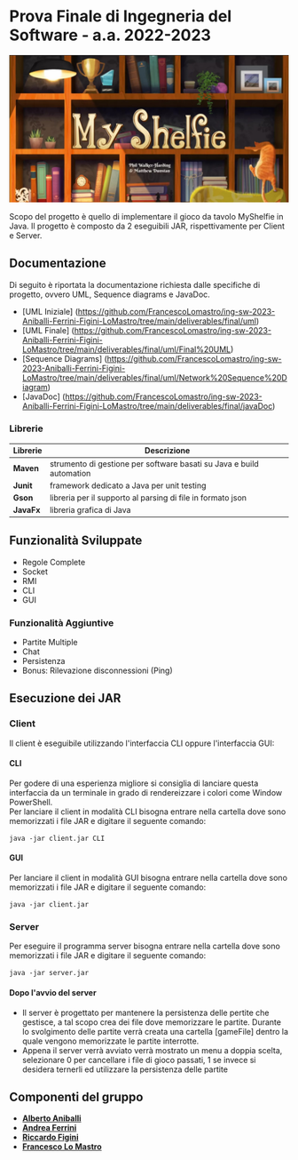 # Prova Finale di Ingegneria del Software - a.a. 2022-2023
![alt text](src/main/resources/images/developed/readme.jpg)

Scopo del progetto è quello di implementare il gioco da tavolo MyShelfie in Java. 
Il progetto è composto da 2 eseguibili JAR, rispettivamente per Client e Server.

## Documentazione
Di seguito è riportata la documentazione richiesta dalle specifiche di progetto, ovvero UML, Sequence diagrams e JavaDoc.

- [UML Iniziale] (https://github.com/FrancescoLomastro/ing-sw-2023-Aniballi-Ferrini-Figini-LoMastro/tree/main/deliverables/final/uml)
- [UML Finale] (https://github.com/FrancescoLomastro/ing-sw-2023-Aniballi-Ferrini-Figini-LoMastro/tree/main/deliverables/final/uml/Final%20UML)
- [Sequence Diagrams] (https://github.com/FrancescoLomastro/ing-sw-2023-Aniballi-Ferrini-Figini-LoMastro/tree/main/deliverables/final/uml/Network%20Sequence%20Diagram)
- [JavaDoc] (https://github.com/FrancescoLomastro/ing-sw-2023-Aniballi-Ferrini-Figini-LoMastro/tree/main/deliverables/final/javaDoc)

### Librerie
| Librerie   |Descrizione|
|------------|-----------|
| __Maven__  |strumento di gestione per software basati su Java e build automation|
| __Junit__  |framework dedicato a Java per unit testing|
| __Gson__   |libreria per il supporto al parsing di file in formato json|
| __JavaFx__ |libreria grafica di Java|



## Funzionalità Sviluppate
- Regole Complete
- Socket
- RMI
- CLI
- GUI
### Funzionalità Aggiuntive
- Partite Multiple
- Chat
- Persistenza
- Bonus: Rilevazione disconnessioni (Ping)

## Esecuzione dei JAR
### Client
Il client è eseguibile utilizzando l'interfaccia CLI oppure l'interfaccia GUI:
#### CLI
Per godere di una esperienza migliore si consiglia di lanciare questa interfaccia da un terminale in grado di rendereizzare i colori come Window PowerShell.  
Per lanciare il client in modalità CLI bisogna entrare nella cartella dove sono memorizzati i file JAR e digitare il seguente comando:
```
java -jar client.jar CLI
```
#### GUI
Per lanciare il client in modalità GUI bisogna entrare nella cartella dove sono memorizzati i file JAR e digitare il seguente comando:
```
java -jar client.jar
```

### Server
Per eseguire il programma server bisogna entrare nella cartella dove sono memorizzati i file JAR e digitare il seguente comando:
```
java -jar server.jar
```
#### Dopo l'avvio del server
- Il server è progettato per mantenere la persistenza delle pertite che gestisce, a tal scopo crea dei file dove memorizzare le partite.
Durante lo svolgimento delle partite verrà creata una cartella [gameFile] dentro la quale vengono memorizzate le partite interrotte. 
- Appena il server verrà avviato verrà mostrato un menu a doppia scelta, selezionare 0 per cancellare i file di gioco passati, 1 se invece si desidera ternerli ed utilizzare la persistenza delle partite

## Componenti del gruppo
- [__Alberto Aniballi__](https://github.com/AlbertoAtCode)
- [__Andrea Ferrini__](https://github.com/AndreaFerrini3)
- [__Riccardo Figini__](https://github.com/RiccardoFigini)
- [__Francesco Lo Mastro__](https://github.com/FrancescoLomastro)
